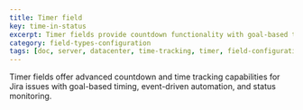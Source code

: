 ```yaml
---
title: Timer field 
key: time-in-status
excerpt: Timer fields provide countdown functionality with goal-based time tracking, automatic start/stop triggers, and comprehensive status monitoring for deadline management.
category: field-types-configuration
tags: [doc, server, datacenter, time-tracking, timer, field-configuration, time-in-status, business-calendar]
---
```

Timer fields offer advanced countdown and time tracking capabilities for Jira issues with goal-based timing, event-driven automation, and status monitoring. 